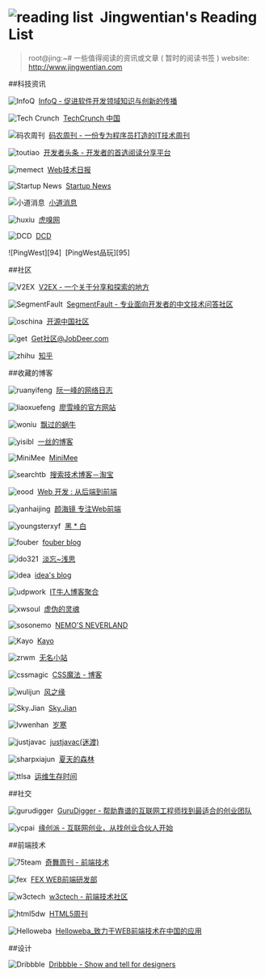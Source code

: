 ![reading list][1]&nbsp;&nbsp;Jingwentian's Reading List
===
>root@jing:~# 一些值得阅读的资讯或文章 ( 暂时的阅读书签 ) 
website: http://www.jingwentian.com

##科技资讯

![InfoQ][2]&nbsp;&nbsp;[InfoQ - 促进软件开发领域知识与创新的传播][3]

![Tech Crunch][4]&nbsp;&nbsp;[TechCrunch 中国][5]

![码农周刊][6]&nbsp;&nbsp;[码农周刊 - 一份专为程序员打造的IT技术周刊][7]

![toutiao][32]&nbsp;&nbsp;[开发者头条 - 开发者的首选阅读分享平台][33]

![memect][76]&nbsp;&nbsp;[Web技术日报][77]

![Startup News][8]&nbsp;&nbsp;[Startup News][9]

![小道消息][24]&nbsp;&nbsp;[小道消息][25]

![huxiu][22]&nbsp;&nbsp;[虎嗅网][23]

![DCD][74]&nbsp;&nbsp;[DCD][75]

![PingWest][94]&nbsp;&nbsp;[PingWest品玩][95]

##社区

![V2EX][10]&nbsp;&nbsp;[V2EX - 一个关于分享和探索的地方][11]

![SegmentFault][12]&nbsp;&nbsp;[SegmentFault - 专业面向开发者的中文技术问答社区][13]

![oschina][14]&nbsp;&nbsp;[开源中国社区][15]

![get][26]&nbsp;&nbsp;[Get社区@JobDeer.com][27]

![zhihu][46]&nbsp;&nbsp;[知乎][47]

##收藏的博客

![ruanyifeng][16]&nbsp;&nbsp;[阮一峰的网络日志][17]

![liaoxuefeng][18]&nbsp;&nbsp;[廖雪峰的官方网站][19]

![woniu][34]&nbsp;&nbsp;[飘过的蜗牛][35]

![yisibl][38]&nbsp;&nbsp;[一丝的博客][39]

![MiniMee][48]&nbsp;&nbsp;[MiniMee][49]

![searchtb][50]&nbsp;&nbsp;[搜索技术博客－淘宝][51]

![eood][52]&nbsp;&nbsp;[Web 开发 : 从后端到前端][53]

![yanhaijing][54]&nbsp;&nbsp;[颜海镜 专注Web前端][55]

![youngsterxyf][56]&nbsp;&nbsp;[黑 * 白][57]

![fouber][58]&nbsp;&nbsp;[fouber blog][59]

![ido321][60]&nbsp;&nbsp;[淡忘~浅思][61]

![idea][62]&nbsp;&nbsp;[idea's blog][63]

![udpwork][64]&nbsp;&nbsp;[IT牛人博客聚合][65]

![xwsoul][66]&nbsp;&nbsp;[虚伪的灵魂][67]

![sosonemo][68]&nbsp;&nbsp;[NEMO'S NEVERLAND][69]

![Kayo][72]&nbsp;&nbsp;[Kayo][73]

![zrwm][78]&nbsp;&nbsp;[无名小站][79]

![cssmagic][80]&nbsp;&nbsp;[CSS魔法 - 博客][81]
 
![wulijun][82]&nbsp;&nbsp;[风之缘][83]

![Sky.Jian][84]&nbsp;&nbsp;[Sky.Jian][85]

![lvwenhan][86]&nbsp;&nbsp;[岁寒][87]

![justjavac][88]&nbsp;&nbsp;[justjavac(迷渡)][89]

![sharpxiajun][90]&nbsp;&nbsp;[夏天的森林][91]

![ttlsa][92]&nbsp;&nbsp;[运维生存时间][93]


##社交

![gurudigger][20]&nbsp;&nbsp;[GuruDigger - 帮助靠谱的互联网工程师找到最适合的创业团队][21]

![ycpai][28]&nbsp;&nbsp;[缘创派 - 互联网创业，从找创业合伙人开始][29]

##前端技术

![75team][36]&nbsp;&nbsp;[奇舞周刊 - 前端技术][37]

![fex][40]&nbsp;&nbsp;[FEX WEB前端研发部][41]

![w3ctech][42]&nbsp;&nbsp;[w3ctech - 前端技术社区][43]

![html5dw][44]&nbsp;&nbsp;[HTML5周刊][45]

![Helloweba][70]&nbsp;&nbsp;[Helloweba_致力于WEB前端技术在中国的应用][71]

##设计

![Dribbble][30]&nbsp;&nbsp;[Dribbble - Show and tell for designers][31]





[1]: http://ww4.sinaimg.cn/small/697dc689gw1ekqg7dwryfj20130153y9.jpg

[2]: http://api.jingwentian.com/favicon/?url=www.infoq.com
[3]: http://www.infoq.com/cn/
[4]: http://api.jingwentian.com/favicon/?url=techcrunch.cn
[5]: http://techcrunch.cn/
[6]: http://api.jingwentian.com/favicon/?url=weekly.manong.io
[7]: http://weekly.manong.io/issues/
[8]: http://api.jingwentian.com/favicon/?url=news.dbanotes.net
[9]: http://news.dbanotes.net/

[10]: http://api.jingwentian.com/favicon/?url=www.v2ex.com
[11]: http://www.v2ex.com/
[12]: http://static.segmentfault.com/global/img/favicon.30f7204d.ico
[13]: http://segmentfault.com/
[14]: http://api.jingwentian.com/favicon/?url=www.oschina.net
[15]: http://www.oschina.net/question?catalog=2

[16]: http://api.jingwentian.com/favicon/?url=www.ruanyifeng.com
[17]: http://www.ruanyifeng.com/blog/
[18]: http://api.jingwentian.com/favicon/?url=www.liaoxuefeng.com
[19]: http://www.liaoxuefeng.com/

[20]: http://api.jingwentian.com/favicon/?url=gurudigger.com
[21]: http://gurudigger.com/

[22]: http://api.jingwentian.com/favicon/?url=www.huxiu.com
[23]: http://www.huxiu.com/

[24]: http://api.jingwentian.com/favicon/?url=hutu.me
[25]: http://hutu.me/

[26]: http://api.jingwentian.com/favicon/?url=www.jobdeer.com
[27]: http://get.jobdeer.com/

[28]: http://api.jingwentian.com/favicon/?url=www.ycpai.com
[29]: http://www.ycpai.com/
[30]: https://d13yacurqjgara.cloudfront.net/assets/favicon-e077da1e1160970a2edcc05e6e7dc20b.ico
[31]: https://dribbble.com/

[32]: http://api.jingwentian.com/favicon/?url=toutiao.io
[33]: http://toutiao.io/

[34]: http://api.jingwentian.com/favicon/?url=github.thinkingbar.com
[35]: http://github.thinkingbar.com/

[36]: http://api.jingwentian.com/favicon/?url=www.75team.com
[37]: http://www.75team.com/weekly/

[38]: http://api.jingwentian.com/favicon/?url=github.com
[39]: https://github.com/yisibl/blog

[40]: http://api.jingwentian.com/favicon/favicon.png
[41]: http://fex.baidu.com/

[42]: http://devconf.qiniudn.com/logo-32.png
[43]: http://www.w3ctech.com/

[44]: http://api.jingwentian.com/favicon/favicon.png
[45]: http://www.html5dw.com/html5-weekly-issue-6/

[46]: http://api.jingwentian.com/favicon/?url=www.zhihu.com
[47]: http://www.zhihu.com/

[48]: http://api.jingwentian.com/favicon/favicon.png
[49]: http://minimee.org/

[50]: http://api.jingwentian.com/favicon/favicon.png
[51]: http://www.searchtb.com/

[52]: http://api.jingwentian.com/favicon/?url=blog.eood.cn
[53]: http://blog.eood.cn/

[54]: http://api.jingwentian.com/favicon/favicon.png
[55]: http://yanhaijing.com/

[56]: http://api.jingwentian.com/favicon/?url=youngsterxyf.github.io
[57]: http://youngsterxyf.github.io/

[58]: http://api.jingwentian.com/favicon/?url=github.com
[59]: https://github.com/fouber/blog

[60]: http://api.jingwentian.com/favicon/?url=www.ido321.com
[61]: http://www.ido321.com/

[62]: http://api.jingwentian.com/favicon/?url=www.ideawu.net
[63]: http://www.ideawu.net/blog/

[64]: http://api.jingwentian.com/favicon/?url=www.udpwork.com
[65]: http://www.udpwork.com/

[66]: http://api.jingwentian.com/favicon/favicon.png
[67]: http://xwsoul.com/

[68]: http://api.jingwentian.com/favicon/favicon.png
[69]: https://sosonemo.me/

[70]: http://api.jingwentian.com/favicon/?url=www.helloweba.com
[71]: https://www.helloweba.com/

[72]: http://api.jingwentian.com/favicon/?url=kayosite.com
[73]: http://kayosite.com/

[74]: http://api.jingwentian.com/favicon/?url=dcd-group.cn
[75]: http://dcd-group.cn/

[76]: http://api.jingwentian.com/favicon/?url=web.memect.com
[77]: http://web.memect.com/

[78]: http://api.jingwentian.com/favicon/?url=www.zrwm.com
[79]: http://www.zrwm.com/

[80]: http://api.jingwentian.com/favicon/favicon.png
[81]: http://blog.cssmagic.net/

[82]: http://api.jingwentian.com/favicon/favicon.png
[83]: http://wulijun.github.io/

[84]: http://api.jingwentian.com/favicon/?url=isky000.com
[85]: http://isky000.com/

[86]: http://api.jingwentian.com/favicon/?url=lvwenhan.com
[87]: http://lvwenhan.com/

[88]: http://api.jingwentian.com/favicon/?url=justjavac.com
[89]: http://justjavac.com/categories.html

[90]: http://api.jingwentian.com/favicon/?url=www.cnblogs.com
[91]: http://www.cnblogs.com/sharpxiajun/

[92]: http://api.jingwentian.com/favicon/?url=www.ttlsa.com
[93]: http://www.ttlsa.com/

[92]: http://api.jingwentian.com/favicon/?url=www.pingwest.com
[93]: http://www.pingwest.com/
